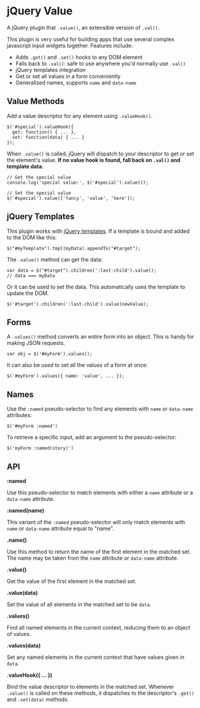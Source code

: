 # jQuery Value #

A jQuery plugin that `.value()`, an extensible version of
`.val()`.

This plugin is very useful for building apps that use several complex
javascript input widgets together. Features include:

  + Adds `.get()` and `.set()` hooks to any DOM element
  + Falls back to `.val()`: safe to use anywhere you'd normally use `.val()`
  + jQuery templates integration
  + Get or set all values in a form conveniently
  + Generalized names, supports `name` and `data-name`

## Value Methods ##

Add a value descriptor for any element using `.valueHook()`.

    $('#special').valueHook({
      get: function() { ... },
      set: function(data) { ... }
    });

When `.value()` is called, jQuery will dispatch to your descriptor to
get or set the element's value. **If no value hook is found, fall back
on `.val()` and template data.**

    // Get the special value
    console.log('special value:', $('#special').value());

    // Set the special value
    $('#special').value(['fancy', 'value', 'here']);

## jQuery Templates ##

This plugin works with [jQuery templates][1]. If a template is bound
and added to the DOM like this:

    $("#myTemplate").tmpl(myData).appendTo("#target");

The `.value()` method can get the data:

    var data = $("#target").children(':last-child').value();
    // data === myData

Or it can be used to set the data. This automatically uses the
template to update the DOM.

    $('#target').children(':last-child').value(newValue);

## Forms ##

A `.values()` method converts an entire form into an object. This is
handy for making JSON requests.

    var obj = $('#myForm').values();

It can also be used to set all the values of a form at once:

    $('#myForm').values({ name: 'value', ... });

## Names ##

Use the `:named` pseudo-selector to find any elements with `name` or
`data-name` attributes:

    $('#myForm :named')

To retrieve a specific input, add an argument to the pseudo-selector:

    $('myForm :named(story)')

## API ##

**:named**

Use this pseudo-selector to match elements with either a `name`
attribute or a `data-name` attribute.

**:named(name)**

This variant of the `:named` pseudo-selector will only match elements
with `name` or `data-name` attribute equal to "name".

**.name()**

Use this method to return the name of the first element in the matched
set. The name may be taken from the `name` attribute or `data-name`
attribute.

**.value()**

Get the value of the first element in the matched set.

**.value(data)**

Set the value of all elements in the matched set to be `data`.

**.values()**

Find all named elements in the current context, reducing them to an
object of values.

**.values(data)**

Set any named elements in the current context that have values given
in `data`.

**.valueHook({ ... })**

Bind the value descriptor to elements in the matched set. Whenever
`.value()` is called on these methods, it dispatches to the
descriptor's `.get()` and `.set(data)` methods.

[1]: http://api.jquery.com/category/plugins/templates/
